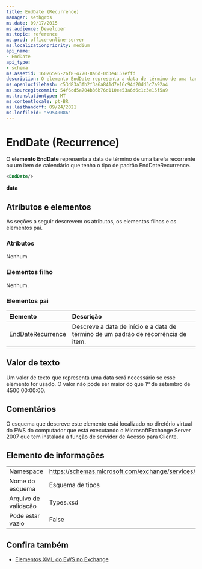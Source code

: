 ```yaml
---
title: EndDate (Recurrence)
manager: sethgros
ms.date: 09/17/2015
ms.audience: Developer
ms.topic: reference
ms.prod: office-online-server
ms.localizationpriority: medium
api_name:
- EndDate
api_type:
- schema
ms.assetid: 16026595-26f8-4770-8a6d-0d3e4157effd
description: O elemento EndDate representa a data de término de uma tarefa recorrente ou um item de calendário que tenha o tipo de padrão EndDateRecurrence.
ms.openlocfilehash: c53d83a3fb2f3a6a841d7e16c94d20dd3c7a92a4
ms.sourcegitcommit: 54f6cd5a704b36b76d110ee53a6d6c1c3e15f5a9
ms.translationtype: MT
ms.contentlocale: pt-BR
ms.lasthandoff: 09/24/2021
ms.locfileid: "59540086"
---
```

# <a name="enddate-recurrence"></a>EndDate (Recurrence)

O **elemento EndDate** representa a data de término de uma tarefa recorrente ou um item de calendário que tenha o tipo de padrão EndDateRecurrence. 
  
```xml
<EndDate/>
```

 **data**
## <a name="attributes-and-elements"></a>Atributos e elementos

As seções a seguir descrevem os atributos, os elementos filhos e os elementos pai.
  
### <a name="attributes"></a>Atributos

Nenhum
  
### <a name="child-elements"></a>Elementos filho

Nenhum.
  
### <a name="parent-elements"></a>Elementos pai

|**Elemento**|**Descrição**|
|:-----|:-----|
|[EndDateRecurrence](enddaterecurrence.md) <br/> |Descreve a data de início e a data de término de um padrão de recorrência de item.  <br/> |
   
## <a name="text-value"></a>Valor de texto

Um valor de texto que representa uma data será necessário se esse elemento for usado. O valor não pode ser maior do que 1º de setembro de 4500 00:00:00.
  
## <a name="remarks"></a>Comentários

O esquema que descreve este elemento está localizado no diretório virtual do EWS do computador que está executando o MicrosoftExchange Server 2007 que tem instalada a função de servidor de Acesso para Cliente.
  
## <a name="element-information"></a>Elemento de informações

|||
|:-----|:-----|
|Namespace  <br/> |https://schemas.microsoft.com/exchange/services/2006/types  <br/> |
|Nome do esquema  <br/> |Esquema de tipos  <br/> |
|Arquivo de validação  <br/> |Types.xsd  <br/> |
|Pode estar vazio  <br/> |False  <br/> |
   
## <a name="see-also"></a>Confira também



- [Elementos XML do EWS no Exchange](ews-xml-elements-in-exchange.md)


